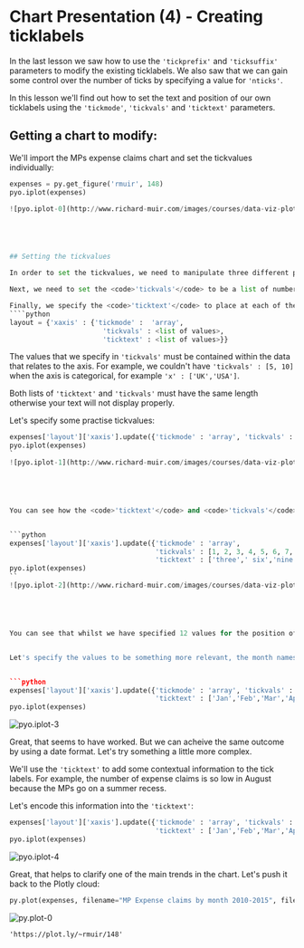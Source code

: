 
# Chart Presentation (4) - Creating ticklabels

In the last lesson we saw how to use the <code>'tickprefix'</code> and <code>'ticksuffix'</code> parameters to modify the existing ticklabels. We also saw that we can gain some control over the number of ticks by specifying a value for <code>'nticks'</code>.

In this lesson we'll find out how to set the text and position of our own ticklabels using the <code>'tickmode'</code>, <code>'tickvals'</code> and <code>'ticktext'</code> parameters.






 






## Getting a chart to modify:

We'll import the MPs expense claims chart and set the tickvalues individually:


```python
expenses = py.get_figure('rmuir', 148)
pyo.iplot(expenses)

![pyo.iplot-0](http://www.richard-muir.com/images/courses/data-viz-plotly-python/testSection/Chart%20Presentation%20(4)%20-%20Creating%20ticklabels/pyo.iplot-0.png)```





## Setting the tickvalues

In order to set the tickvalues, we need to manipulate three different parameters within the axis object. First of all, we need to set <code>'tickmode'</code> to <code>'array'</code> to tell Plotly to expect a list of ticks.

Next, we need to set the <code>'tickvals'</code> to be a list of numbers where each tick will be displayed.

Finally, we specify the <code>'ticktext'</code> to place at each of the <code>'tickvals'</code>:
````python
layout = {'xaxis' : {'tickmode' :  'array',
                       'tickvals' : <list of values>,
                       'ticktext' : <list of values>}}
````

The values that we specify in <code>'tickvals'</code> must be contained within the data that relates to the axis. For example, we couldn't have <code>'tickvals' : [5, 10]</code> when the axis is categorical, for example <code>'x' : ['UK','USA']</code>.

Both lists of <code>'ticktext'</code> and <code>'tickvals'</code> must have the same length otherwise your text will not display properly.

Let's specify some practise tickvalues:


```python
expenses['layout']['xaxis'].update({'tickmode' : 'array', 'tickvals' : [3, 6, 9], 'ticktext' : ['three',' six','nine']})
pyo.iplot(expenses)
`
![pyo.iplot-1](http://www.richard-muir.com/images/courses/data-viz-plotly-python/testSection/Chart%20Presentation%20(4)%20-%20Creating%20ticklabels/pyo.iplot-1.png)``





You can see how the <code>'ticktext'</code> and <code>'tickvals'</code> have been placed on the x-axis.


```python
expenses['layout']['xaxis'].update({'tickmode' : 'array', 
                                    'tickvals' : [1, 2, 3, 4, 5, 6, 7, 8, 9, 10, 11, 12], 
                                    'ticktext' : ['three',' six','nine']})
pyo.iplot(expenses)
``
![pyo.iplot-2](http://www.richard-muir.com/images/courses/data-viz-plotly-python/testSection/Chart%20Presentation%20(4)%20-%20Creating%20ticklabels/pyo.iplot-2.png)`





You can see that whilst we have specified 12 values for the position of the ticklabels, we have only specified 3 values for the <code>'ticktext'</code>. Plotly will use each value of <code>'ticktext'</code> once and then revert to using the <code>'tickvals'</code> when they have run out.


Let's specify the values to be something more relevant, the month names for example:


```python
expenses['layout']['xaxis'].update({'tickmode' : 'array', 'tickvals' : [1, 2, 3, 4, 5, 6, 7, 8, 9, 10, 11, 12], 
                                    'ticktext' : ['Jan','Feb','Mar','Apr','May','Jun','Jul','Aug','Sep','Oct','Nov','Dec']})
pyo.iplot(expenses)
```
![pyo.iplot-3](http://www.richard-muir.com/images/courses/data-viz-plotly-python/testSection/Chart%20Presentation%20(4)%20-%20Creating%20ticklabels/pyo.iplot-3.png)





Great, that seems to have worked. But we can acheive the same outcome by using a date format. Let's try something a little more complex.

We'll use the <code>'ticktext'</code> to add some contextual information to the tick labels. For example, the number of expense claims is so low in August because the MPs go on a summer recess. 

Let's encode this information into the <code>'ticktext'</code>:


```python
expenses['layout']['xaxis'].update({'tickmode' : 'array', 'tickvals' : [1, 2, 3, 4, 5, 6, 7, 8, 9, 10, 11, 12], 
                                    'ticktext' : ['Jan','Feb','Mar','Apr','May','Jun','Jul','Aug<br>(Summer Recess)','Sep','Oct','Nov','Dec']})
pyo.iplot(expenses)
```

![pyo.iplot-4](http://www.richard-muir.com/images/courses/data-viz-plotly-python/testSection/Chart%20Presentation%20(4)%20-%20Creating%20ticklabels/pyo.iplot-4.png)




Great, that helps to clarify one of the main trends in the chart. Let's push it back to the Plotly cloud:


```python
py.plot(expenses, filename="MP Expense claims by month 2010-2015", fileopt = "overwrite")
```


![py.plot-0](http://www.richard-muir.com/images/courses/data-viz-plotly-python/testSection/Chart%20Presentation%20(4)%20-%20Creating%20ticklabels/py.plot-0.png)


    'https://plot.ly/~rmuir/148'



